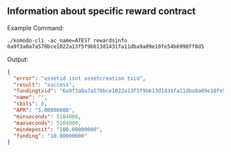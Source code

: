 ## Information about specific reward contract

Example Command:
```shell
./komodo-cli -ac_name=ATEST rewardsinfo 6a9f3a0a7a570bce1022a13f5f9b613d1431fa11dba9a09e10fe54b6998ff8d5
```

Output:
```JSON
{
  "error": "assetid isnt assetcreation txid",
  "result": "success",
  "fundingtxid": "6a9f3a0a7a570bce1022a13f5f9b613d1431fa11dba9a09e10fe54b6998ff8d5",
  "name": "",
  "sbits": 0,
  "APR": "5.00000000",
  "minseconds": 5184000,
  "maxseconds": 5184000,
  "mindeposit": "100.00000000",
  "funding": "10.00000000"
}
```
